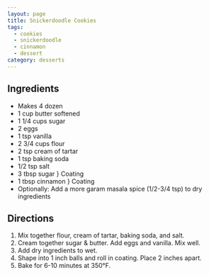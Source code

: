 ```yaml
---
layout: page
title: Snickerdoodle Cookies
tags:
  - cookies
  - snickerdoodle
  - cinnamon
  - dessert
category: desserts
---
```


## Ingredients
* Makes 4 dozen
* 1 cup butter softened
* 1 1/4 cups sugar
* 2 eggs
* 1 tsp vanilla
* 2 3/4 cups flour
* 2 tsp cream of tartar
* 1 tsp baking soda
* 1/2 tsp salt
* 3 tbsp sugar } Coating
* 1 tbsp cinnamon } Coating
* Optionally: Add a more garam masala spice (1/2-3/4 tsp) to dry ingredients

## Directions
1. Mix together flour, cream of tartar, baking soda, and salt.
2. Cream together sugar & butter. Add eggs and vanilla. Mix well.
3. Add dry ingredients to wet.
4. Shape into 1 inch balls and roll in coating. Place 2 inches apart.
5. Bake for 6-10 minutes at 350°F.
